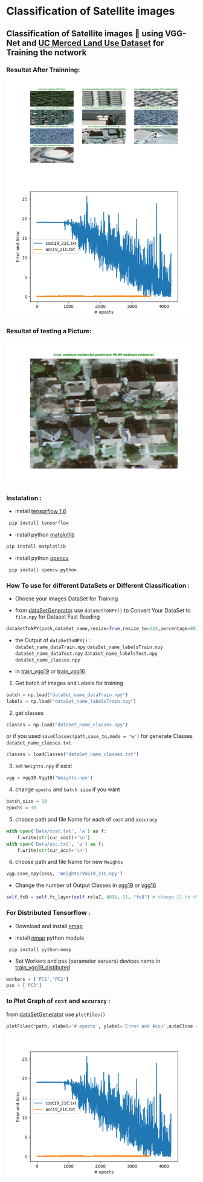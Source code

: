 # Classification of Satellite images

## Classification of Satellite images :rocket: using VGG-Net and [UC Merced Land Use Dataset](http://weegee.vision.ucmerced.edu/datasets/landuse.html) for Training the network
### Resultat After Trainning: 

![afterTrain](images/afterTrain.png 'afterTrain')
![graph](images/graph.png 'graph')

### Resultat of testing a Picture: 

![testing](images/testing.png 'testing')
### Instalation :

* install [tensorflow 1.6](https://github.com/SakhriHoussem/How-to-install-tensorflow-gpu)
```python
 pip install tensorflow
 ```
* install python [matplotlib](https://matplotlib.org/)
```python
pip install matplotlib
```
* install python [opencv](https://pypi.org/project/opencv-python/)
```python
 pip install opencv-python
 ```
### How To use for different DataSets or Different Classification :

* Choose your images DataSet for Training

* from [dataSetGenerator](dataSetGenerator.py) use `dataSetToNPY()` to Convert Your DataSet to `file.npy` for Dataset Fast Reading   
 
 ```python
dataSetToNPY(path,dataSet_name,resize=True,resize_to=224,percentage=80) 
 ```
* the Output of `dataSetToNPY()` :      
`dataSet_name_dataTrain.npy` `dataSet_name_labelsTrain.npy`
`dataSet_name_dataTest.npy` `dataSet_name_labelsTest.npy` `dataSet_name_classes.npy`
   
* in [train_vgg19](train_vgg19.py) or [train_vgg16](train_vgg16.py)     
   
 1. Get batch of images and Labels for training 
 ```python
 batch = np.load("dataSet_name_dataTrain.npy")
labels = np.load("dataSet_name_labelsTrain.npy")
```     

 2. get classes
 ```python
 classes = np.load("dataSet_name_classes.npy")

 ```
 or if you used `saveClasses(path,save_to,mode = 'w')` for generate Classes `dataSet_name_classes.txt`
 
```python
classes = loadClasses("dataSet_name_classes.txt")
``` 

 3. set `Weights.npy` if exist 
 ```python
 vgg = vgg19.Vgg19('Weights.npy')
 ```
 
 4. change `epochs` and `batch size` if you want
```python
batch_size = 10
epochs = 30
```

 5. choose  path and file Name for each of `cost` and `accuracy`
```python
with open('Data/cost.txt', 'a') as f:
    f.write(str(cur_cost)+'\n')
with open('Data/acc.txt', 'a') as f:
    f.write(str(cur_acc)+'\n')
```

 6. choose  path and file Name for new `Weights`
```python
vgg.save_npy(sess, 'Weights/VGG19_21C.npy')
```

- Change the number of Output Classes in [vgg19](vgg19/vgg19_trainable.py) or  [vgg16](vgg16/vgg16_trainable.py)
```python
self.fc8 = self.fc_layer(self.relu7, 4096, 21, "fc8") # change 21 to the number of classes you need
```
### For Distributed Tensorflow :

* Download and install [nmap](https://nmap.org/)
 
* install [nmap](https://pypi.org/project/python-nmap/) python module
```
 pip install python-nmap
```
* Set Workers and pss (parameter servers) devices name in [train_vgg19_distibuted](train_vgg19_distibuted.py)
 ```python
workers = ['PC1','PC2']
pss = ['PC3']
 ```
 ### to Plot Graph of `cost` and `accuracy` :
 
from [dataSetGenerator](dataSetGenerator.py) use `plotFiles()`

```python
plotFiles(*path, xlabel='# epochs', ylabel='Error and Accu',autoClose = False)
```
![graph](images/graph.png 'graph')

